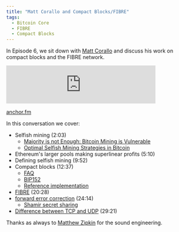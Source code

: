 ```yaml
---
title: "Matt Corallo and Compact Blocks/FIBRE"
tags:
  - Bitcoin Core
  - FIBRE
  - Compact Blocks
---
```


In Episode 6, we sit down with [Matt Corallo](https://twitter.com/TheBlueMatt) and discuss his work on compact blocks and the FIBRE network.

<iframe src="https://anchor.fm/chaincode/embed/episodes/Matt-Corallo-and-Compact-BlocksFIBRE---Episode-6-ebfjsf" height="102px" width="400px" frameborder="0" scrolling="no"></iframe>

[anchor.fm](https://anchor.fm/chaincode/episodes/Matt-Corallo-and-Compact-BlocksFIBRE---Episode-6-ebfjsf)

In this conversation we cover:

- Selfish mining (2:03)
  - [Majority is not Enough: Bitcoin Mining is Vulnerable](https://www.cs.cornell.edu/~ie53/publications/btcProcFC.pdf)
  - [Optimal Selfish Mining Strategies in Bitcoin](http://diyhpl.us/~bryan/papers2/bitcoin/Optimal%20selfish%20mining%20strategies%20in%20bitcoin.pdf)
- Ethereum's larger pools making superlinear profits (5:10)
- Defining selfish mining (9:52)
- Compact blocks (12:37)
  - [FAQ](https://bitcoincore.org/en/2016/06/07/compact-blocks-faq/)
  - [BIP152](https://github.com/bitcoin/bips/blob/master/bip-0152.mediawiki)
  - [Reference implementation](https://github.com/bitcoin/bitcoin/pull/8068)
- [FIBRE](https://bitcoinfibre.org/) (20:28)
- [forward error correction](https://en.wikipedia.org/wiki/Forward_error_correction) (24:14)
  - [Shamir secret sharing](https://cs.jhu.edu/~sdoshi/crypto/papers/shamirturing.pdf)
- [Difference between TCP and UDP](https://en.wikipedia.org/wiki/User_Datagram_Protocol#Comparison_of_UDP_and_TCP) (29:21)

Thanks as always to [Matthew Zipkin](https://twitter.com/MatthewZipkin) for the sound
engineering.
